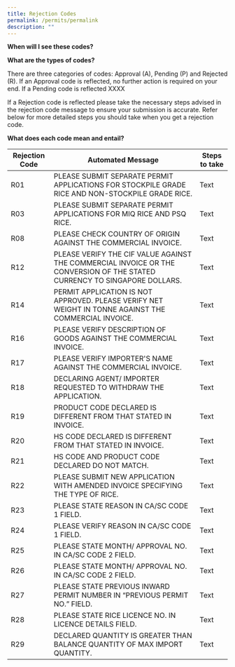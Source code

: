 ```yaml
---
title: Rejection Codes
permalink: /permits/permalink
description: ""
---
```

**When will I see these codes?**


**What are the types of codes?**

There are three categories of codes: Approval (A), Pending (P) and Rejected (R). If an Approval code is reflected, no further action is required on your end. If a Pending code is reflected XXXX

If a Rejection code is reflected please take the necessary steps advised in the rejection code message to ensure your submission is accurate. Refer below for more detailed steps you should take when you get a rejection code. 

**What does each code mean and entail?**





| Rejection Code | Automated Message  | Steps to take |
| -------- | -------- | -------- |
| R01     | PLEASE SUBMIT SEPARATE PERMIT APPLICATIONS FOR STOCKPILE GRADE RICE AND NON-STOCKPILE GRADE RICE.    | Text     |
| R03     | PLEASE SUBMIT SEPARATE PERMIT APPLICATIONS FOR MIQ RICE AND PSQ RICE.     | Text     |
| R08     |  PLEASE CHECK COUNTRY OF ORIGIN AGAINST THE COMMERCIAL INVOICE.     | Text     |
| R12     | PLEASE VERIFY THE CIF VALUE AGAINST THE COMMERCIAL INVOICE OR THE CONVERSION OF THE STATED CURRENCY TO SINGAPORE DOLLARS.     | Text     |
| R14     | PERMIT APPLICATION IS NOT APPROVED. PLEASE VERIFY NET WEIGHT IN TONNE AGAINST THE COMMERCIAL INVOICE.      | Text     |
| R16     | PLEASE VERIFY DESCRIPTION OF GOODS AGAINST THE COMMERCIAL INVOICE.     | Text     |
| R17     | PLEASE VERIFY IMPORTER'S NAME AGAINST THE COMMERCIAL INVOICE.     | Text     |
| R18     | DECLARING AGENT/ IMPORTER REQUESTED TO WITHDRAW THE APPLICATION.     | Text     |
| R19     | PRODUCT CODE DECLARED IS DIFFERENT FROM THAT STATED IN INVOICE.     | Text     |
| R20    |  HS CODE DECLARED IS DIFFERENT FROM THAT STATED IN INVOICE.     | Text     |
| R21    | HS CODE AND PRODUCT CODE DECLARED DO NOT MATCH.     | Text     |
| R22     | PLEASE SUBMIT NEW APPLICATION WITH AMENDED INVOICE SPECIFYING THE TYPE OF RICE.     | Text     |
| R23     | PLEASE STATE REASON IN CA/SC CODE 1 FIELD.     | Text     |
| R24     | PLEASE VERIFY REASON IN CA/SC CODE 1 FIELD.     | Text     |
| R25     | PLEASE STATE MONTH/ APPROVAL NO. IN CA/SC CODE 2 FIELD.     | Text     |
| R26     | PLEASE STATE MONTH/ APPROVAL NO. IN CA/SC CODE 2 FIELD.     | Text     |
| R27     | PLEASE STATE PREVIOUS INWARD PERMIT NUMBER IN “PREVIOUS PERMIT NO.” FIELD.  | Text     |
| R28    | PLEASE STATE RICE LICENCE NO. IN LICENCE DETAILS FIELD.     | Text     |
| R29     | DECLARED QUANTITY IS GREATER THAN BALANCE QUANTITY OF MAX IMPORT QUANTITY.     | Text     |